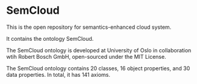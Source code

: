 # SemCloud
This is the open repository for semantics-enhanced cloud system.

It contains the ontology SemCloud.

The SemCloud ontology is developed at University of Oslo in collaboration wtih Robert Bosch GmbH, open-sourced under the MIT License.

The SemCloud ontology contains 20 classes, 16 object properties, and 30 data properties. In total, it has 141 axioms.
